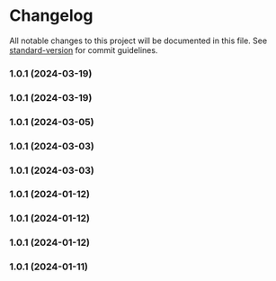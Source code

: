 # Changelog

All notable changes to this project will be documented in this file. See [standard-version](https://github.com/conventional-changelog/standard-version) for commit guidelines.

### 1.0.1 (2024-03-19)

### 1.0.1 (2024-03-19)

### 1.0.1 (2024-03-05)

### 1.0.1 (2024-03-03)

### 1.0.1 (2024-03-03)

### 1.0.1 (2024-01-12)

### 1.0.1 (2024-01-12)

### 1.0.1 (2024-01-12)

### 1.0.1 (2024-01-11)
